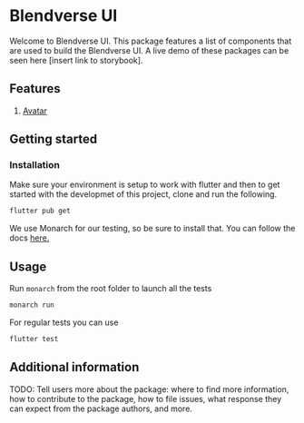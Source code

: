 <!--
This README describes the package. If you publish this package to pub.dev,
this README's contents appear on the landing page for your package.

For information about how to write a good package README, see the guide for
[writing package pages](https://dart.dev/guides/libraries/writing-package-pages).

For general information about developing packages, see the Dart guide for
[creating packages](https://dart.dev/guides/libraries/create-library-packages)
and the Flutter guide for
[developing packages and plugins](https://flutter.dev/developing-packages).
-->

# Blendverse UI

Welcome to Blendverse UI. This package features a list of components that are used to build the Blendverse UI. A live demo of these packages can be seen here [insert link to storybook].

## Features

1. [Avatar](./lib/src/widgets/avatar.dart)

## Getting started

### Installation

Make sure your environment is setup to work with flutter and then to get started with the developmet of this project, clone and run the following.

```sh
flutter pub get
```

We use Monarch for our testing, so be sure to install that. You can follow the docs [here.](https://monarchapp.io/docs/install)

## Usage

Run `monarch` from the root folder to launch all the tests

```sh
monarch run
```

For regular tests you can use

```sh
flutter test
```

## Additional information

TODO: Tell users more about the package: where to find more information, how to
contribute to the package, how to file issues, what response they can expect
from the package authors, and more.
